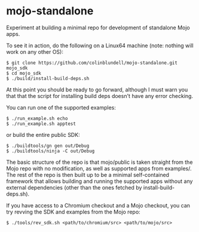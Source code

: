 mojo-standalone
===============

Experiment at building a minimal repo for development of standalone Mojo apps.

To see it in action, do the following on a Linux64 machine (note: nothing will work on any other OS):

```
$ git clone https://github.com/colinblundell/mojo-standalone.git mojo_sdk
$ cd mojo_sdk
$ ./build/install-build-deps.sh
```

At this point you should be ready to go forward, although I must warn you that that the script for installing build deps doesn't have any error checking.

You can run one of the supported examples:

```
$ ./run_example.sh echo
$ ./run_example.sh apptest
```

or build the entire public SDK:

```
$ ./buildtools/gn gen out/Debug
$ ./buildtools/ninja -C out/Debug
```
The basic structure of the repo is that mojo/public is taken straight from the Mojo repo with no modification, as well as supported apps from examples/. The rest of the repo is then built up to be a minimal self-contained framework that allows building and running the supported apps without any external dependencies (other than the ones fetched by install-build-deps.sh).

If you have access to a Chromium checkout and a Mojo checkout, you can try revving the SDK and examples from the Mojo repo:

```
$ ./tools/rev_sdk.sh <path/to/chromium/src> <path/to/mojo/src>
```
